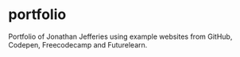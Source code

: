 # portfolio

Portfolio of Jonathan Jefferies using example websites from GitHub, Codepen, Freecodecamp and Futurelearn.
